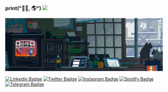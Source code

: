 ### print("👋🏾, 🌎") <img src="https://user-images.githubusercontent.com/5679180/79618120-0daffb80-80be-11ea-819e-d2b0fa904d07.gif" width="25px">

![image](https://github.com/kahbyte/kahbyte/blob/master/wide-bedroom.gif)
<!--
[![Github.io Badge](https://img.shields.io/badge/-Github.io-000?style=flat-square&logo=Github&logoColor=white&link=https://kahbyte.github.com)](https://kahbyte.github.com)
-->
[![Linkedin Badge](https://img.shields.io/badge/-what_I've_been_through-blue?style=flat-square&logo=Linkedin&logoColor=white&link=https://www.linkedin.com/in/kahbyte/)](https://www.linkedin.com/in/kahbyte/)
[![Twitter Badge](https://img.shields.io/badge/-what_I_think_-1ca0f1?style=flat-square&labelColor=1ca0f1&logo=twitter&logoColor=white&link=https://twitter.com/kahbyte)](https://twitter.com/kahbyte)
[![Instagram Badge](https://img.shields.io/badge/-what_I_See_-c039a6?style=flat-square&labelColor=c039a6&logo=instagram&logoColor=white&link=https://instagram.com/kahbyte)](https://instagram.com/kahbyte)
[![Spotify Badge](https://img.shields.io/badge/-what_I_Like-1db954?style=flat-square&labelColor=1db954&logo=spotify&logoColor=white&link=https://open.spotify.com/user/wj7xrlikjix2lpko7fvzb00we?si=QRAzsehoQieEimOd8dQsrg)](https://open.spotify.com/user/wj7xrlikjix2lpko7fvzb00we?si=QRAzsehoQieEimOd8dQsrg)
[![Telegram Badge](https://img.shields.io/badge/-Contact_me-1ca0f1?style=flat-square&labelColor=1ca0f1&logo=telegram&logoColor=white&link=https://t.me/kahbyte)](https://t.me/kahbyte)

<!--
**kahbyte/kahbyte** is a ✨ _special_ ✨ repository because its `README.md` (this file) appears on your GitHub profile.

Here are some ideas to get you started:

- 🔭 I’m currently working on ...
- 🌱 I’m currently learning ...
- 👯 I’m looking to collaborate on ...
- 🤔 I’m looking for help with ...
- 💬 Ask me about ...
- 📫 How to reach me: ...
- 😄 Pronouns: ...
- ⚡ Fun fact: ...
-->
